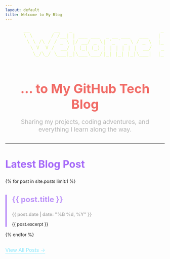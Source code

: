 ```yaml
---
layout: default
title: Welcome to My Blog
---
```


<div style="text-align: center; margin-bottom: 2rem;">
  <pre style="font-size: 1rem; line-height: 1.2; color:rgb(228, 248, 154); margin: 0; padding: 0; border: none; background: none;">
      __        __   _                             _     
      \ \      / /__| | ___ ___  _ __ ___   ___   | |
       \ \ /\ / / _ \ |/ __/ _ \| '_ ` _ \ / _ \  |_|
        \ V  V /  __/ | (_| (_) | | | | | |  __/   _
         \_/\_/ \___|_|\___\___/|_| |_| |_|\___|  |_|
  </pre>
  <h1 style="font-size: 2.5rem; font-weight: bold; margin-bottom: 0.5rem; color:rgb(241, 108, 103);">
    ... to My GitHub Tech Blog
  </h1>
  <p style="font-size: 1.2rem; color: #b3b3b3;">
    Sharing my projects, coding adventures, and everything I learn along the way.
  </p>
</div>

<hr style="border: 0; height: 1px; background: #555; margin-bottom: 2rem;">

<div style="text-align: left;">
  <h2 style="font-size: 2rem; color:rgb(165, 105, 248);">Latest Blog Post</h2>

  {% for post in site.posts limit:1 %}
    <div style="border-left: 5px solid #bd93f9; padding-left: 1rem; margin-bottom: 1rem;">
      <h3 style="font-size: 1.5rem;">
        <a href="{{ post.url }}" style="color: #bd93f9; text-decoration: none;">
          {{ post.title }}
        </a>
      </h3>
      <p style="color: #b3b3b3; font-size: 0.9rem;">
        <strong>{{ post.date | date: "%B %d, %Y" }}</strong>
      </p>
      <p>{{ post.excerpt }}</p>
    </div>
  {% endfor %}

  <a href="/archive" style="display: inline-block; margin-top: 1rem; font-size: 1rem; color: #8be9fd; text-decoration: none; border-bottom: 1px solid #8be9fd;">
    View All Posts →
  </a>
</div>
